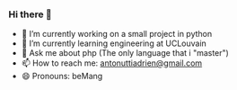 ### Hi there 👋

* 🔭 I’m currently working on a small project in python
* 🌱 I’m currently learning engineering at UCLouvain
* 💬 Ask me about php (The only language that i "master")
* 📫 How to reach me: antonuttiadrien@gmail.com
* 😄 Pronouns: beMang

